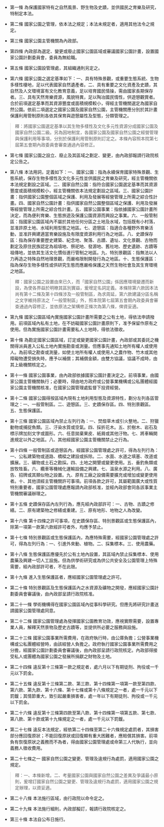 * 第一條 為保護國家特有之自然風景、野生物及史蹟，並供國民之育樂及研究，特制定本法。

* 第二條 國家公園之管理，依本法之規定；本法未規定者，適用其他法令之規定。

* 第三條 國家公園主管機關為內政部。

* 第四條 內政部為選定、變更或廢止國家公園區域或審議國家公園計畫，設置國家公園計劃委員會，委員為無給職。

* 第五條 國家公園設管理處，其組織通則另定之。

* 第六條 國家公園之選定基準如下：一、具有特殊景觀，或重要生態系統、生物多樣性棲地，足以代表國家自然遺產者。二、具有重要之文化資產及史蹟，其自然及人文環境富有文化教育意義，足以培育國民情操，需由國家長期保存者。三、具有天然育樂資源，風貌特異，足以陶冶國民情性，供遊憩觀賞者。合於前項選定基準而其資源豐度或面積規模較小，得經主管機關選定為國家自然公園。依前二項選定之國家公園及國家自然公園，主管機關應分別於其計畫保護利用管制原則各依其保育與遊憩屬性及型態，分類管理之。

> 釋：將國家公園選定基準以其生物多樣性及文化多元性資源分成國家公園及國家自然公園二級。另為因地制宜，各國家公園及國家自然公園之經營管理與保護利用等事項，分別於保護利用管制原則訂定之。本條內容照本院第七屆第五會期內政委員會審查通過內容修正。

* 第七條 國家公園之設立、廢止及其區域之劃定、變更，由內政部報請行政院核定公告之。

* 第八條 本法用詞，定義如下：一、國家公園：指為永續保育國家特殊景觀、生態系統，保存生物多樣性及文化多元性並供國民之育樂及研究，經主管機關依本法規定劃設之區域。二、國家自然公園：指符合國家公園選定基準而其資源豐度或面積規模較小，經主管機關依本法規定劃設之區域。三、國家公園計畫：指供國家公園整個區域之保護、利用及發展等經營管理上所需之綜合性計畫。四、國家自然公園計畫：指供國家自然公園整個區域之保護、利用及發展等經營管理上所需之綜合性計畫。五、國家公園事業：指依據國家公園計畫所決定，而為便利育樂、生態旅遊及保護公園資源而興設之事業。六、一般管制區：指國家公園區域內不屬於其他任何分區之土地及水域，包括既有小村落，並准許原土地、水域利用型態之地區。七、遊憩區：指適合各種野外育樂活動，並准許興建適當育樂設施及有限度資源利用行為之地區。八、史蹟保存區：指為保存重要歷史建築、紀念地、聚落、古蹟、遺址、文化景觀、古物而劃定及原住民族認定為祖墳地、祭祀地、發源地、舊社地、歷史遺跡、古蹟等祖傳地，並依其生活文化慣俗進行管制之地區。九、特別景觀區：指無法以人力再造之特殊自然地理景觀，而嚴格限制開發行為之地區。十、生態保護區：指為保存生物多樣性或供研究生態而應嚴格保護之天然生物社會及其生育環境之地區。

> 釋：國家公園之設置由來已久，而「國家自然公園」係因應環境變遷而新設，為使各界益於明暸其區別實益，爰增定名詞定義。本條除第六款因本法尚有第十二條及第十四條涉及一般管制區，為求周延，第六款建議分區名稱之文字維持原法之「一般管制區」外，照本院第七屆第五會期內政委員會審查通過內容修正，並依原法之架構修正條次為第八條，俾資妥適。

* 第九條 國家公園區域內實施國家公園計畫所需要之公有土地，得依法申請撥用。前項區域內私有土地，在不妨礙國家公園計畫原則下，准予保留作原有之使用。但為實施國家公園計畫需要私人土地時，得依法徵收。

* 第十條 為勘定國家公園區域，訂定或變更國家公園計畫，內政部或其委託之機關得派員進入公私土地內實施勘查或測量。但應事先通知土地所有權人或使用人。為前項之勘查或測量，如使土地所有權人或使用人之農作物、竹木或其他障礙物遭受損失時，應予以補償；其補償金額，由雙方協議，協議不成時，由其上級機關核定之。

* 第十一條 國家公園事業，由內政部依據國家公園計畫決定之。前項事業，由國家公園主管機關執行；必要時，得由地方政府或公營事業機構或公私團體經國家公園主管機關核准，在國家公園管理處監督下投資經營。

* 第十二條 國家公園得按區域內現有土地利用型態及資源特性，劃分左列各區管理之：一、一般管制區。二、遊憩區。三、史蹟保存區。四、特別景觀區。五、生態保護區。

* 第十三條 國家公園區域內禁止左列行為：一、焚燬草木或引火整地。二、狩獵動物或捕捉魚類。三、汙染水質或空氣。四、採折花木。五、於樹木、岩石及標示牌加刻文字或圖形。六、任意拋棄果皮、紙屑或其他汙物。七、將車輛開進規定以外之地區。八、其他經國家公園主管機關禁止之行為。

* 第十四條 一般管制區或遊憩區內，經國家公園管理處之許可，得為左列行為：一、公私建築物或道路、橋樑之建設或拆除。二、水面、水道之填塞、改道或擴展。三、礦物或土石之勘採。四、土地之開墾或變更使用。五、垂釣魚類或放牧牲畜。六、纜車等機械化運輸設備之興建。七、溫泉水源之利用。八、廣告、招牌或其類似物之設置。九、原有工廠之設備需要擴充或增加或變更使用者。十、其他須經主管機關許可事項。前項各款之許可，其屬範圍廣大或性質特別重要者，國家公園管理處應報請內政部核准，並經內政部會同各該事業主管機關審議辦理之。

* 第十五條 史蹟保存區內左列行為，應先經內政部許可：一、古物、古蹟之修繕。二、原有建築物之修繕或重建。三、原有地形、地物之人為改變。

* 第十六條 第十四條之許可事項，在史蹟保存區、特別景觀區或生態保護區內，除第一項第一款第六款經許可者外，均應予禁止。

* 第十七條 特別景觀區或生態保護區內，為應特殊需要，經國家公園管理處之許可，得為左列行為：一、引進外來動、植物。二、採集標本。三、使用農藥。

* 第十八條 生態保護區應優先於公有土地內設置，其區域內禁止採集標本、使用農藥及興建一切人工設施。但為供學術研究或為供公共安全及公園管理上特殊需要，經內政部許可者，不在此限。

* 第十九條 進入生態保護區者，應經國家公園管理處之許可。

* 第二十條 特別景觀區及生態保護區內之水資源及礦物之開發，應經國家公園計劃委員會審議後，由內政部呈請行政院核准。

* 第二十一條 學術機構得在國家公園區域內從事科學研究。但應先將研究計畫送請國家公園管理處同意。

* 第二十二條 國家公園管理處為發揮國家公園教育功效，應視實際需要，設置專業人員，解釋天然景物及歷史古蹟等，並提供所必要之服務與設施。

* 第二十三條 國家公園事業所需費用，在政府執行時，由公庫負擔；公營事業機構或公私團體經營時，由該經營人負擔之。政府執行國家公園事業所需費用之分擔，經國家公園計劃委員會審議後，由內政部呈請行政院核定。內政部得接受私人或團體為國家公園之發展所捐獻之財物及土地。

* 第二十四條 違反第十三條第一款之規定者，處六月以下有期徒刑、拘役或一千元以下罰金。

* 第二十五條 違反第十三條第二款、第三款、第十四條第一項第一款至第四款、第六款、第九款、第十六條、第十七條或第十八條規定之一者，處一千元以下罰鍰；其情節重大，致引起嚴重損害者，處一年以下有期徒刑、拘役或一千元以下罰金。

* 第二十六條 違反第十三條第四款至第八款、第十四條第一項第五款、第七款、第八款、第十款或第十九條規定之一者，處一千元以下罰鍰。

* 第二十七條 違反本法規定，經依第二十四條至第二十六條規定處罰者，其損害部分應回復原狀；不能回復原狀或回復顯有重大困難者，應賠償其損害。前項負有恢復原狀之義務而不為者，得由國家公園管理處或命第三人代執行，並向義務人徵收費用。

* 第二十七條之一 國家自然公園之變更、管理及違規行為處罰，適用國家公園之規定。

> 釋：一、本條新增。二、考量國家公園與國家自然公園之差異及爭議最小原則，爰增訂國家自然公園之變更、管理及違規行為處罰，適用國家公園之規定辦理，以資妥適。

* 第二十八條 本法施行區域，由行政院以命令定之。

* 第二十九條 本法施行細則，內政部擬訂，報請行政院核定之。

* 第三十條 本法自公布日施行。

